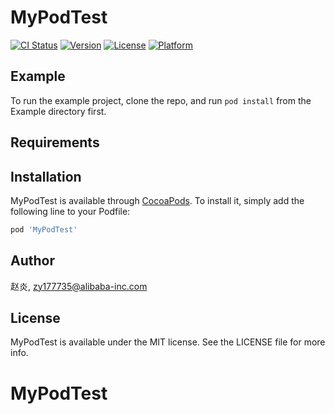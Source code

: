 # MyPodTest

[![CI Status](https://img.shields.io/travis/赵炎/MyPodTest.svg?style=flat)](https://travis-ci.org/赵炎/MyPodTest)
[![Version](https://img.shields.io/cocoapods/v/MyPodTest.svg?style=flat)](https://cocoapods.org/pods/MyPodTest)
[![License](https://img.shields.io/cocoapods/l/MyPodTest.svg?style=flat)](https://cocoapods.org/pods/MyPodTest)
[![Platform](https://img.shields.io/cocoapods/p/MyPodTest.svg?style=flat)](https://cocoapods.org/pods/MyPodTest)

## Example

To run the example project, clone the repo, and run `pod install` from the Example directory first.

## Requirements

## Installation

MyPodTest is available through [CocoaPods](https://cocoapods.org). To install
it, simply add the following line to your Podfile:

```ruby
pod 'MyPodTest'
```

## Author

赵炎, zy177735@alibaba-inc.com

## License

MyPodTest is available under the MIT license. See the LICENSE file for more info.
# MyPodTest
